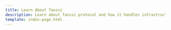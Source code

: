 ```yaml
---
title: Learn About Tanssi
description: Learn about Tanssi protocol and how it handles infrastructure complexities, making it easy for new appchains to be deployed in the Polkadot Web3 ecosystem.
template: index-page.html
---
```

